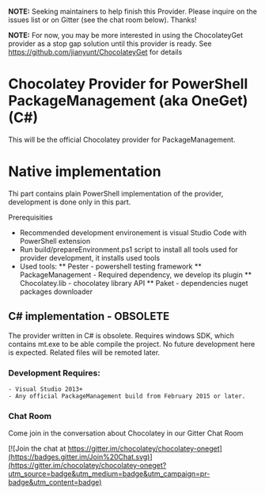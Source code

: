 **NOTE:** Seeking maintainers to help finish this Provider. Please inquire on the issues list or on Gitter (see the chat room below). Thanks!

**NOTE:** For now, you may be more interested in using the ChocolateyGet provider as a stop gap solution until this provider is ready. See https://github.com/jianyunt/ChocolateyGet for details

# Chocolatey Provider for PowerShell PackageManagement (aka OneGet) (C#)
This will be the official Chocolatey provider for PackageManagement.

# Native implementation
Thi part contains plain PowerShell implementation of the provider, development is done only in this part.

Prerequisities
* Recommended development environement is visual Studio Code with PowerShell extension
* Run build/prepareEnvironment.ps1 script to install all tools used for provider development, it installs used tools
* Used tools:
** Pester - powershell testing framework
** PackageManagement - Required dependency, we develop its plugin
** Chocolatey.lib - chocolatey library API
** Paket - dependencies nuget packages downloader



## C# implementation - OBSOLETE
The provider written in C# is obsolete. Requires windows SDK, which contains mt.exe to be able compile the project. No future development here is expected. Related files will be remoted later.

### Development Requires:
    - Visual Studio 2013+
    - Any official PackageManagement build from February 2015 or later.

### Chat Room

Come join in the conversation about Chocolatey in our Gitter Chat Room

[![Join the chat at https://gitter.im/chocolatey/chocolatey-oneget](https://badges.gitter.im/Join%20Chat.svg)](https://gitter.im/chocolatey/chocolatey-oneget?utm_source=badge&utm_medium=badge&utm_campaign=pr-badge&utm_content=badge)
